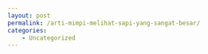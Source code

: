 ```yaml
---
layout: post
permalink: /arti-mimpi-melihat-sapi-yang-sangat-besar/
categories:
    - Uncategorized
---
```


